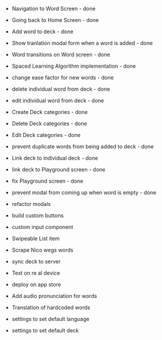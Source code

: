 - Navigation to Word Screen - done
- Going back to Home Screen - done
- Add word to deck - done
- Show tranlation modal form when a word is added  - done 
- Word transitions on Word screen - done 
- Spaced Learning Algorithm implementation - done

- change ease factor for new words - done 
- delete individual word from deck - done
- edit individual word from deck - done
- Create Deck categories - done 
- Delete Deck categories - done
- Edit Deck categories - done

- prevent duplicate words from being added to deck - done

- Link deck to individual deck - done 
- link deck to Playground screen - done
- fix Playground screen  - done 

- prevent modal from coming up when word is empty - done

- refactor modals 
- build custom buttons
- custom input component
- Swipeable List item


- Scrape Nico wegs words 

- sync deck to server
- Test on re al device
- deploy on app store


- Add audio pronunciation for words
- Translation of hardcoded words 
- settings to set default language
- settings to set default deck


